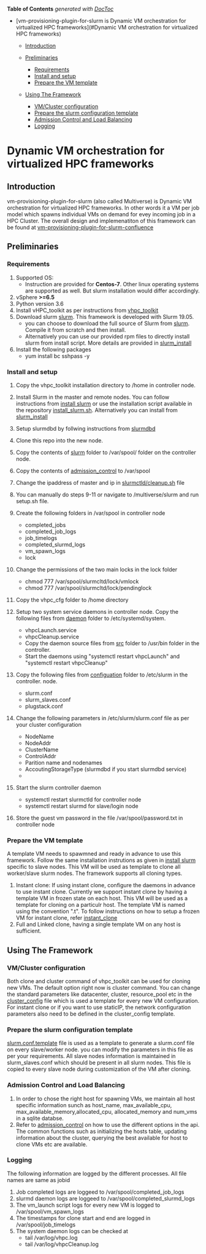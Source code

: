 <!-- START doctoc generated TOC please keep comment here to allow auto update -->
<!-- DON'T EDIT THIS SECTION, INSTEAD RE-RUN doctoc TO UPDATE -->
**Table of Contents**  *generated with [DocToc](https://github.com/thlorenz/doctoc)*

- [vm-provisioning-plugin-for-slurm is Dynamic VM orchestration for virtualized HPC frameworks](#Dynamic VM orchestration for virtualized HPC frameworks)
  - [Introduction](#introduction)
  - [Preliminaries](#preliminaries)
    - [Requirements](#requirements)
    - [Install and setup](#install-and-setup)
    - [Prepare the VM template](#prepare-the-vm-template)
    
  - [Using The Framework](#using-the-tool)
    - [VM/Cluster configuration](#prepare-the-vm-template)
    - [Prepare the slurm configuration template](#slurm-configuration-template)
    - [Admission Control and Load Balancing](#admission-control)
    - [Logging](#logging)


<!-- END doctoc generated TOC please keep comment here to allow auto update -->
# Dynamic VM orchestration for virtualized HPC frameworks
## Introduction
vm-provisioning-plugin-for-slurm (also called Multiverse) is Dynamic VM orchestration for virtualized HPC frameworks. In other words it a VM per job model which spawns individual VMs on demand for evey incoming job in a HPC Cluster.
The overall design and implemenatiton of this framework can be found at [vm-provisioning-plugin-for-slurm-confluence](https://confluence.eng.vmware.com/display/HPC/Multiverse%3A+Dynamic+VM+orchestration+for+virtualized+HPC+frameworks)

## **Preliminaries** 

### Requirements

1. Supported OS: 
   * Instruction are provided for **Centos-7**. Other linux operating systems are supported as well. But slurm installation would differ accordingly. 
2. vSphere **>=6.5**
3. Python version 3.6
2. Install vHPC\_toolkit as per instructions from [vhpc\_toolkit](https://gitlab.eng.vmware.com/hpc/vhpc_cfg/tree/master)
2. Download slurm  [slurm](https://gitlab.eng.vmware.com/jgunasekaran/multiverse/blob/master/slurm_source). This framework is developed with Slurm 19.05. 
    * you can choose to download the full source of Slurm from [slurm](https://www.schedmd.com/downloads.php). Compile it from scratch and then install.   
    * Alternatively you can use our provided rpm files to directly install slurm from install script. More details are provided in [slurm_install](https://gitlab.eng.vmware.com/jgunasekaran/multiverse/blob/master/slurm_install/)
1. Install the following packages
   * yum install bc sshpass -y
### Install and setup

1. Copy the vhpc_toolkit installation directory to /home in controller node. 
2. Install Slurm in the master and remote nodes. You can follow instructions from [install slurm](https://www.slothparadise.com/how-to-install-slurm-on-centos-7-cluster/) or use the installation script available in the repository [install_slurm.sh](https://gitlab.eng.vmware.com/jgunasekaran/multiverse/blob/master/slurm_install/install_slurm.sh). Alternatively you can install from [slurm_install](https://gitlab.eng.vmware.com/jgunasekaran/multiverse/blob/master/slurm_install/)
2. Setup slurmdbd by follwing instructions from [slurmdbd](https://wiki.fysik.dtu.dk/niflheim/Slurm_database)
3. Clone this repo into the new node.
4. Copy the contents of [slurm](https://gitlab.eng.vmware.com/jgunasekaran/multiverse/blob/master/slurm) folder to /var/spool/ folder on the controller node.
4. Copy the contents of [admission\_control](https://gitlab.eng.vmware.com/jgunasekaran/multiverse/blob/master/admission_control) to /var/spool
5. Change the ipaddress of master and ip in [slurmctld/cleanup.sh](https://gitlab.eng.vmware.com/jgunasekaran/multiverse/blob/master/slurm/slurmctld/cleanup.sh) file
5. You can manually do steps 9-11 or navigate to /multiverse/slurm and run setup.sh file.
6. Create the following folders in /var/spool  in controller node
    * completed\_jobs
    * completed\_job\_logs
    * job\_timelogs
    * completed\_slurmd\_logs
    * vm\_spawn\_logs
    * lock

7. Change the permissions of the two main locks in the lock folder
   * chmod 777 /var/spool/slurmcltd/lock/vmlock
   * chmod 777 /var/spool/slurmcltd/lock/pendinglock
8. Copy the vhpc_cfg folder to /home directory 
6. Setup two system service daemons in controller node. Copy the following files from [daemon](https://gitlab.eng.vmware.com/jgunasekaran/multiverse/blob/master/daemons) folder to /etc/systemd/system.
   * vhpcLaunch.service
   * vhpcCleanup.service
   * Copy the daemon source files from [src](https://gitlab.eng.vmware.com/jgunasekaran/multiverse/blob/master/daemons/src) folder to /usr/bin folder in the controller.
   * Start the daemons using "systemctl restart vhpcLaunch" and "systemctl restart vhpcCleanup"
7. Copy the following files from [configuation](https://gitlab.eng.vmware.com/jgunasekaran/multiverse/blob/master/configuration/) folder to /etc/slurm in the controller. node.
   * slurm.conf
   * slurm\_slaves.conf
   * plugstack.conf
8. Change the following parameters in /etc/slurm/slurm.conf file as per your cluster configuration
   * NodeName
   * NodeAddr
   * ClusterName
   * ControlAddr
   * Parition name and nodenames
   * AccoutingStorageType (slurmdbd if you start slurmdbd service)
   * 
9. Start the slurm controller daemon 
   * systemctl restart slurmctld for controller node
   * systemctl restart slurmd for slave/login node
   
10. Store the guest vm password in the file /var/spool/password.txt in controller node
 
### Prepare the VM template
A template VM needs to spawmned and ready in advance to use this framework. Follow the same installation instrutions as given in [install slurm](https://www.slothparadise.com/how-to-install-slurm-on-centos-7-cluster/) specific to slave nodes.
This VM will be used as template to clone all worker/slave slurm nodes. The framework supports all cloning types.
1. Instant clone:
   If using instant clone, configure the daemons in advance to use instant clone. Currently we support instant clone by having a template VM in frozen state on each host. This VM will be used as a template for cloning on a particulr host.
   The template VM is named using the convention "<hostipaddress>.t". To follow instructions on how to setup a frozen VM for instant clone, refer [instant_clone](https://gitlab.eng.vmware.com/hpc/vhpc_cfg/blob/feature/instant/docs/sample-operations.md)
2. Full and Linked clone, having a single template VM on any host is sufficient. 

## **Using The Framework**
### VM/Cluster configuration
Both clone and cluster command of vhpc\_toolkit can be used for cloning new VMs. The default option right now is cluster command. You can change the standard parameters like datacenter, cluster, resource\_pool etc in the [cluster\_config](https://gitlab.eng.vmware.com/jgunasekaran/multiverse/blob/master/slurm/slurmctld/cluster_config) file which is used a template for every new VM configuration.
For instant clone or if you want to use staticIP, the network configuration parameters also need to be defined in the cluster_config template. 

### Prepare the slurm configuration template
[slurm.conf.template](https://gitlab.eng.vmware.com/jgunasekaran/multiverse/blob/master/slurm/slurmctld/slurm.conf.template) file is used as a template to generate a slurm.conf file on every slave/worker node. you can modify the parameters in this file as per your requirements. All slave nodes information is maintained in slurm_slaves.conf which should be present in all slurm nodes. 
This file is copied to every slave node during customization of the VM after cloning. 

### Admission Control and Load Balancing

1. In order to chose the right host for spawning VMs, we maintain all host specific information sunch as host\_name, max\_available\_cpu, max\_available\_memory,allocated\_cpu, allocated\_memory and num\_vms in a sqlite databse.
2. Refer to [admission_control](https://gitlab.eng.vmware.com/jgunasekaran/multiverse/tree/master/admission_control) on how to use the different options in the api. The common functions such as initializing the hosts table, updating information about the cluster, querying the best available for host to clone VMs etc are available.
 
### Logging

The following information are logged by the different processes. All file names are same as jobid

1. Job completed logs are loggeed to /var/spool/completed\_job\_logs
2. slurmd daemon logs are loggeed to /var/spool/completed\_slurmd\_logs
3. The vm\_launch script logs for every new VM is logged to /var/spool/vm\_spawn\_logs
4. The timestamps for clone start and end are logged in /var/spool/job\_timelogs
5. The system daemon logs can be checked at
   * tail /var/log/vhpc.log
   * tail /var/log/vhpcCleanup.log

